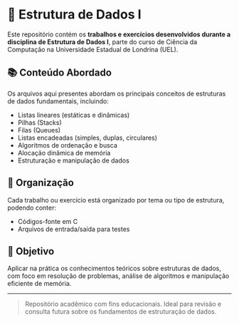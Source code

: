 # 🧮 Estrutura de Dados I

Este repositório contém os **trabalhos e exercícios desenvolvidos durante a disciplina de Estrutura de Dados I**, parte do curso de Ciência da Computação na Universidade Estadual de Londrina (UEL).

## 📚 Conteúdo Abordado

Os arquivos aqui presentes abordam os principais conceitos de estruturas de dados fundamentais, incluindo:

- Listas lineares (estáticas e dinâmicas)
- Pilhas (Stacks)
- Filas (Queues)
- Listas encadeadas (simples, duplas, circulares)
- Algoritmos de ordenação e busca
- Alocação dinâmica de memória
- Estruturação e manipulação de dados

## 📂 Organização

Cada trabalho ou exercício está organizado por tema ou tipo de estrutura, podendo conter:

- Códigos-fonte em C
- Arquivos de entrada/saída para testes

## 🎯 Objetivo

Aplicar na prática os conhecimentos teóricos sobre estruturas de dados, com foco em resolução de problemas, análise de algoritmos e manipulação eficiente de memória.

---

> Repositório acadêmico com fins educacionais. Ideal para revisão e consulta futura sobre os fundamentos de estruturação de dados.
